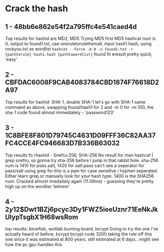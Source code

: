 # Crack the hash

## 1 - 48bb6e862e54f2a795ffc4e541caed4d
Top results for hashid are MD2, MD5
Trying MD5 first
MD5 hashcat num is 0, output to found1.txt, use oneruletorulethemall, input hash1.hash, using rockyou.txt as wordlist
`hashcat --force -m 0 -o found1.txt -r {pathtorule} hash1.hash {pathtowordlist}`
found th eresult pretty quick, 'easy'

## 2 - CBFDAC6008F9CAB4083784CBD1874F76618D2A97
Top results for hashid: SHA-1, double SHA-1
let's go with SHA-1
same command as above, swapping found/hash1 for 2 and -m 0 for -m 100, the sha-1 code
found almost immediately - 'password123'

## 3 - 1C8BFE8F801D79745C4631D09FFF36C82AA37FC4CCE4FC946683D7B336B63032
Top results fo rhashid - Snefru-256, SHA-256
No result for man hashcat | grep snefru, so gonna try sha-256 before I jump in that rabbit hole.
sha-256 num is 1410 for $pass.$salt, 1420 for $salt.$pass
can't see a seperator for pass/salt
using grep for this is a pain for case sensitive / hyphen seperated. 
Either learn grep or manually look for your hash type.
1400 is the SHA256 num.
Cracked almost imedaitely again (11.06ms) - guessing they're pretty high up on the wordlist
'letmein'

## 4 - $2y$12$Dwt1BZj6pcyc3Dy1FWZ5ieeUznr71EeNkJkUlypTsgbX1H68wsRom
top results: blowfish, woltlab burning board, bcrypt
Going to try the one i've actually heard of before, bcrypt
bcrypt code 3200
taking the rule off this one since it was estimated at 800 years.
still estimated at 6 days.. might see how the pc gpu handles this

